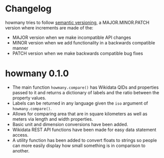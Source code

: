 # Changelog

howmany tries to follow [semantic versioning](https://semver.org/), a MAJOR.MINOR.PATCH version where increments are made of the:

- MAJOR version when we make incompatible API changes
- MINOR version when we add functionality in a backwards compatible manner
- PATCH version when we make backwards compatible bug fixes

# howmany 0.1.0

- The main function `howmany.compare()` has Wikidata QIDs and properties passed to it and returns a dictionary of labels and the ratio between the property values.
- Labels can be returned in any language given the `iso` argument of `howmany.compare()`.
- Allows for comparing area that are in square kilometers as well as meters via length and width properties.
- Basic unit and dimension conversions have been added.
- Wikidata REST API functions have been made for easy data statement access.
- A utility function has been added to convert floats to strings so people can more easily display how small something is in comparison to another.
